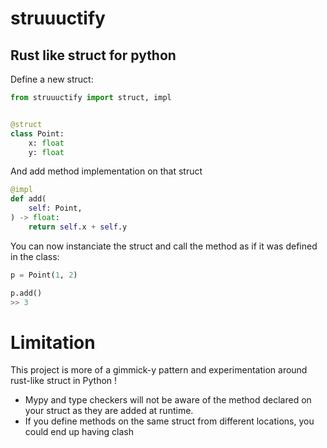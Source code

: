 # struuuctify

## Rust like struct for python

Define a new struct:

```python
from struuuctify import struct, impl


@struct
class Point:
    x: float
    y: float
```


And add method implementation on that struct

```python
@impl
def add(
    self: Point,
) -> float:
    return self.x + self.y
```

You can now instanciate the struct and call the method as if it was defined in the class:

```python
p = Point(1, 2)

p.add()
>> 3
```


# Limitation

This project is more of a gimmick-y pattern and experimentation around rust-like struct in Python !

- Mypy and type checkers will not be aware of the method declared on your struct as they are added at runtime.
- If you define methods on the same struct from different locations, you could end up having clash  
